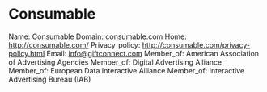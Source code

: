 
# Consumable

Name: Consumable
Domain: consumable.com
Home: http://consumable.com/
Privacy_policy: http://consumable.com/privacy-policy.html
Email: info@giftconnect.com
Member_of: American Association of Advertising Agencies
Member_of: Digital Advertising Alliance
Member_of: European Data Interactive Alliance
Member_of: Interactive Advertising Bureau (IAB)
